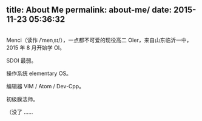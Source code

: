 title: About Me
permalink: about-me/
date: 2015-11-23 05:36:32
---

<div style="width: 100%; text-align: center; "><div id="aplayer" class="aplayer" style="width: 100%; max-width: 550px; text-align: left; display: inline-block; background: #fff; "></div></div>
<style>
.post .post-content .aplayer {
	margin-top: 20px;
}
</style>
<script>
var ap = new APlayer({
    element: document.getElementById('aplayer'),
    narrow: false,
    autoplay: false,
    showlrc: 3,
    mutex: true,
    theme: '#615754',
    music: {
        title: 'ツギハギスタッカート',
        author: '初音ミク',
        url: 'https://dn-menci.qbox.me/music/pcddy/pcddy.ogg',
        pic: 'https://dn-menci.qbox.me/music/pcddy/pcddy.jpg',
        lrc: '/music/pcddy/pcddy.lrc'
    }
});
</script>

Menci（读作 /ˈmenˌsɪ/），一点都不可爱的现役高二 OIer，来自山东临沂一中，2015 年 8 月开始学 OI。

SDOI 最弱。

操作系统 elementary OS。

编辑器 VIM / Atom / Dev-Cpp。

初级膜法师。

（没了 ……
